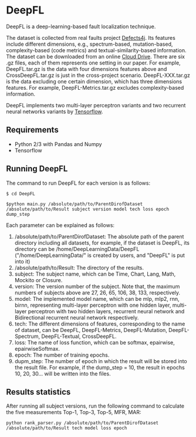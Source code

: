 # DeepFL
DeepFL is a deep-learning-based fault localization technique. 

The dataset is collected from real faults project [Defects4j](https://github.com/rjust/defects4j). Its features include different dimensions, e.g., spectrum-based, mutation-based, complexity-based (code metrics) and textual-similarity-based information. The dataset can be downloaded from an online [Cloud Drive](https://mega.nz/#F!ffxXBISD!UQjggpnjw8oWrjSc0D7PdA). There are six .gz files, each of them represents one setting in our paper. For example, DeepFL.tar.gz is the data with four dimensions features above and CrossDeepFL.tar.gz is just in the cross-project scenario. DeepFL-XXX.tar.gz is the data excluding one certain dimension, which has three dimensions features. For example, DeepFL-Metrics.tar.gz excludes complexity-based information. 

DeepFL implements two multi-layer perceptron variants and two recurrent neural networks variants by [Tensorflow](https://www.tensorflow.org/).
## Requirements ##
- Python 2/3 with Pandas and Numpy
- Tensorflow
## Running DeepFL ##
The command to run DeepFL for each version is as follows:

```
$ cd DeepFL
```

```
$python main.py /absolute/path/to/ParentDirofDataset /absolute/path/to/Result subject version model tech loss epoch dump_step
```
Each parameter can be explained as follows:
1. /absolute/path/to/ParentDirofDataset: The absolute path of the parent directory including all datasets, for example, if the dataset is DeepFL, its directory can be /home/DeepLearningData/DeepFL ("/home/DeepLearningData/" is created by users, and "DeepFL" is put
into it)
2. /absolute/path/to/Result: The directory of the results. 
3. subject: The subject name, which can be Time, Chart, Lang, Math, Mockito or Closure.
4. version: The version number of the subject. Note that, the maximum numbers of subjects above are 27, 26, 65, 106, 38, 133, respectively.
5. model: The implemented model name, which can be mlp, mlp2, rnn, birnn, representing multi-layer perceptron with one hidden layer,
multi-layer perceptron with two hidden layers, recurrent neural network and Bidirectional recurrent neural network respectively.
6. tech: The different dimensions of features, corresponding to the name of dataset, can be DeepFL, DeepFL-Metrics, DeepFL-Mutation,
DeepFL-Spectrum, DeepFL-Textual, CrossDeepFL.
7. loss: The name of loss function, which can be softmax, epairwise, epairwiseSoftmax.
8. epoch: The number of training epochs.
9. dupm_step: The number of epoch in which the result will be stored into the result file. For example, if the dump_step = 10, the
result in epochs 10, 20, 30... will be written into the files.

## Results statistics ##
After running all subject versions, run the following command to calculate the five measurements Top-1, Top-3, Top-5, MFR, MAR:

```
python rank_parser.py /absolute/path/to/ParentDirofDataset /absolute/path/to/Result tech model loss epoch
```




